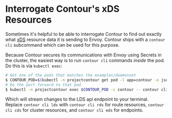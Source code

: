 # Interrogate Contour's xDS Resources

Sometimes it's helpful to be able to interrogate Contour to find out exactly what [xDS][1] resource data it is sending to Envoy.
Contour ships with a `contour cli` subcommand which can be used for this purpose.

Because Contour secures its communications with Envoy using Secrets in the cluster, the easiest way is to run `contour cli` commands _inside_ the pod.
Do this is via `kubectl exec`:

```bash
# Get one of the pods that matches the examples/daemonset
$ CONTOUR_POD=$(kubectl -n projectcontour get pod -l app=contour -o jsonpath='{.items[0].metadata.name}')
# Do the port forward to that pod
$ kubectl -n projectcontour exec $CONTOUR_POD -c contour -- contour cli lds --cafile=/ca/cacert.pem --cert-file=/certs/tls.crt --key-file=/certs/tls.key
```

Which will stream changes to the LDS api endpoint to your terminal.
Replace `contour cli lds` with `contour cli rds` for route resources, `contour cli cds` for cluster resources, and `contour cli eds` for endpoints.

[1]: https://www.envoyproxy.io/docs/envoy/latest/api-docs/xds_protocol
